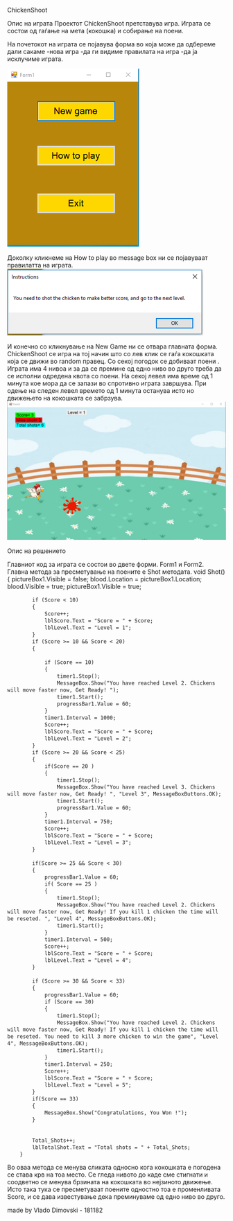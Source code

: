 ChickenShoot			                                                                  



Опис на играта
Проектот ChickenShoot претставува игра. Играта се состои од гаѓање на мета (кокошка) и собирање на поени. 

На почетокот на играта се појавува форма во која може да одбереме дали сакаме  -нова игра
-да ги видиме правилата на игра 
-да ја исклучиме играта.

![Screenshot](Menu.png)





















 








Доколку кликнеме на How to play во message box ни се појавуваат правилатта на играта.
![Screenshot](howto.png)








И конечно со кликнување на New Game ни се отвара главната форма.
ChickenShoot се игра на тој начин што со лев клик се гаѓа кокошката која се движи во random правец.  Со секој погодок се добиваат поени . Играта има 4 нивоа и за да се премине од едно ниво во друго треба да се исполни одредена квота со поени. На секој левел има време од 1 минута кое мора да се запази во спротивно играта завршува. При одење на следен левел времето од 1 минута останува исто но движењето на кокошката се забрзува. 
![Screenshot](NewGame.png)


Опис на решението

Главниот код за играта се состои во двете форми. Form1 и Form2. 
Главна метода за пресметување на поените е Shot методата.
void Shot()
        {
            pictureBox1.Visible = false;
            blood.Location = pictureBox1.Location;
            blood.Visible = true;
            pictureBox1.Visible = true;

            if (Score < 10)
            {    
                Score++;
                lblScore.Text = "Score = " + Score;
                lblLevel.Text = "Level = 1";
            }
            if (Score >= 10 && Score < 20)
            {
                
                if (Score == 10)
                {
                    timer1.Stop();
                    MessageBox.Show("You have reached Level 2. Chickens will move faster now, Get Ready! ");
                    timer1.Start();
                    progressBar1.Value = 60;
                }
                timer1.Interval = 1000;
                Score++;
                lblScore.Text = "Score = " + Score;
                lblLevel.Text = "Level = 2";
            }
            if (Score >= 20 && Score < 25)
            {
                if(Score == 20 )
                {
                    timer1.Stop();
                    MessageBox.Show("You have reached Level 3. Chickens will move faster now, Get Ready! ", "Level 3", MessageBoxButtons.OK);
                    timer1.Start();
                    progressBar1.Value = 60;
                }
                timer1.Interval = 750;
                Score++;
                lblScore.Text = "Score = " + Score;
                lblLevel.Text = "Level = 3";
            }

            if(Score >= 25 && Score < 30)
            {
                progressBar1.Value = 60;
                if( Score == 25 )
                {
                    timer1.Stop();
                    MessageBox.Show("You have reached Level 2. Chickens will move faster now, Get Ready! If you kill 1 chicken the time will be reseted. ", "Level 4", MessageBoxButtons.OK);
                    timer1.Start();
                }
                timer1.Interval = 500;
                Score++;
                lblScore.Text = "Score = " + Score;
                lblLevel.Text = "Level = 4";
            }

            if (Score >= 30 && Score < 33)
            {
                progressBar1.Value = 60;
                if (Score == 30)
                {
                    timer1.Stop();
                    MessageBox.Show("You have reached Level 2. Chickens will move faster now, Get Ready! If you kill 1 chicken the time will be reseted. You need to kill 3 more chicken to win the game", "Level 4", MessageBoxButtons.OK);
                    timer1.Start();
                }
                timer1.Interval = 250;
                Score++;
                lblScore.Text = "Score = " + Score;
                lblLevel.Text = "Level = 5";
            }
            if(Score == 33)
            {
                MessageBox.Show("Congratulations, You Won !");
            }


            Total_Shots++;
            lblTotalShot.Text = "Total shots = " + Total_Shots;
        }

Во оваа метода се менува сликата односно кога кокошката е погодена се става крв на тоа место. Се гледа нивото до каде сме стигнати и соодветно се менува брзината на кокошката во нејзиното движење.
Исто така тука се пресметуваат поените одностно тоа е променливата Score, и се дава известување дека преминуваме од едно ниво во друго.



made by Vlado Dimovski - 181182
